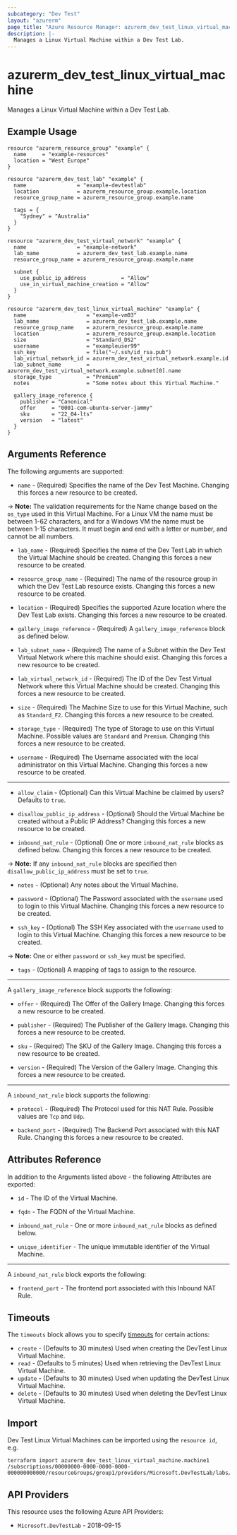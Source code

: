 ```yaml
---
subcategory: "Dev Test"
layout: "azurerm"
page_title: "Azure Resource Manager: azurerm_dev_test_linux_virtual_machine"
description: |-
  Manages a Linux Virtual Machine within a Dev Test Lab.
---
```


# azurerm_dev_test_linux_virtual_machine

Manages a Linux Virtual Machine within a Dev Test Lab.

## Example Usage

```hcl
resource "azurerm_resource_group" "example" {
  name     = "example-resources"
  location = "West Europe"
}

resource "azurerm_dev_test_lab" "example" {
  name                = "example-devtestlab"
  location            = azurerm_resource_group.example.location
  resource_group_name = azurerm_resource_group.example.name

  tags = {
    "Sydney" = "Australia"
  }
}

resource "azurerm_dev_test_virtual_network" "example" {
  name                = "example-network"
  lab_name            = azurerm_dev_test_lab.example.name
  resource_group_name = azurerm_resource_group.example.name

  subnet {
    use_public_ip_address           = "Allow"
    use_in_virtual_machine_creation = "Allow"
  }
}

resource "azurerm_dev_test_linux_virtual_machine" "example" {
  name                   = "example-vm03"
  lab_name               = azurerm_dev_test_lab.example.name
  resource_group_name    = azurerm_resource_group.example.name
  location               = azurerm_resource_group.example.location
  size                   = "Standard_DS2"
  username               = "exampleuser99"
  ssh_key                = file("~/.ssh/id_rsa.pub")
  lab_virtual_network_id = azurerm_dev_test_virtual_network.example.id
  lab_subnet_name        = azurerm_dev_test_virtual_network.example.subnet[0].name
  storage_type           = "Premium"
  notes                  = "Some notes about this Virtual Machine."

  gallery_image_reference {
    publisher = "Canonical"
    offer     = "0001-com-ubuntu-server-jammy"
    sku       = "22_04-lts"
    version   = "latest"
  }
}
```

## Arguments Reference

The following arguments are supported:

* `name` - (Required) Specifies the name of the Dev Test Machine. Changing this forces a new resource to be created.

-> **Note:** The validation requirements for the Name change based on the `os_type` used in this Virtual Machine. For a Linux VM the name must be between 1-62 characters, and for a Windows VM the name must be between 1-15 characters. It must begin and end with a letter or number, and cannot be all numbers.

* `lab_name` - (Required) Specifies the name of the Dev Test Lab in which the Virtual Machine should be created. Changing this forces a new resource to be created.

* `resource_group_name` - (Required) The name of the resource group in which the Dev Test Lab resource exists. Changing this forces a new resource to be created.

* `location` - (Required) Specifies the supported Azure location where the Dev Test Lab exists. Changing this forces a new resource to be created.

* `gallery_image_reference` - (Required) A `gallery_image_reference` block as defined below.

* `lab_subnet_name` - (Required) The name of a Subnet within the Dev Test Virtual Network where this machine should exist. Changing this forces a new resource to be created.

* `lab_virtual_network_id` - (Required) The ID of the Dev Test Virtual Network where this Virtual Machine should be created. Changing this forces a new resource to be created.

* `size` - (Required) The Machine Size to use for this Virtual Machine, such as `Standard_F2`. Changing this forces a new resource to be created.

* `storage_type` - (Required) The type of Storage to use on this Virtual Machine. Possible values are `Standard` and `Premium`. Changing this forces a new resource to be created.

* `username` - (Required) The Username associated with the local administrator on this Virtual Machine. Changing this forces a new resource to be created.

---

* `allow_claim` - (Optional) Can this Virtual Machine be claimed by users? Defaults to `true`.

* `disallow_public_ip_address` - (Optional) Should the Virtual Machine be created without a Public IP Address? Changing this forces a new resource to be created.

* `inbound_nat_rule` - (Optional) One or more `inbound_nat_rule` blocks as defined below. Changing this forces a new resource to be created.

-> **Note:** If any `inbound_nat_rule` blocks are specified then `disallow_public_ip_address` must be set to `true`.

* `notes` - (Optional) Any notes about the Virtual Machine.

* `password` - (Optional) The Password associated with the `username` used to login to this Virtual Machine. Changing this forces a new resource to be created.

* `ssh_key` - (Optional) The SSH Key associated with the `username` used to login to this Virtual Machine. Changing this forces a new resource to be created.

-> **Note:** One or either `password` or `ssh_key` must be specified.

* `tags` - (Optional) A mapping of tags to assign to the resource.

---

A `gallery_image_reference` block supports the following:

* `offer` - (Required) The Offer of the Gallery Image. Changing this forces a new resource to be created.

* `publisher` - (Required) The Publisher of the Gallery Image. Changing this forces a new resource to be created.

* `sku` - (Required) The SKU of the Gallery Image. Changing this forces a new resource to be created.

* `version` - (Required) The Version of the Gallery Image. Changing this forces a new resource to be created.

---

A `inbound_nat_rule` block supports the following:

* `protocol` - (Required) The Protocol used for this NAT Rule. Possible values are `Tcp` and `Udp`. 

* `backend_port` - (Required) The Backend Port associated with this NAT Rule. Changing this forces a new resource to be created.

## Attributes Reference

In addition to the Arguments listed above - the following Attributes are exported:

* `id` - The ID of the Virtual Machine.

* `fqdn` - The FQDN of the Virtual Machine.

* `inbound_nat_rule` - One or more `inbound_nat_rule` blocks as defined below.

* `unique_identifier` - The unique immutable identifier of the Virtual Machine.

---

A `inbound_nat_rule` block exports the following:

* `frontend_port` - The frontend port associated with this Inbound NAT Rule.

## Timeouts

The `timeouts` block allows you to specify [timeouts](https://developer.hashicorp.com/terraform/language/resources/configure#define-operation-timeouts) for certain actions:

* `create` - (Defaults to 30 minutes) Used when creating the DevTest Linux Virtual Machine.
* `read` - (Defaults to 5 minutes) Used when retrieving the DevTest Linux Virtual Machine.
* `update` - (Defaults to 30 minutes) Used when updating the DevTest Linux Virtual Machine.
* `delete` - (Defaults to 30 minutes) Used when deleting the DevTest Linux Virtual Machine.

## Import

Dev Test Linux Virtual Machines can be imported using the `resource id`, e.g.

```shell
terraform import azurerm_dev_test_linux_virtual_machine.machine1 /subscriptions/00000000-0000-0000-0000-000000000000/resourceGroups/group1/providers/Microsoft.DevTestLab/labs/lab1/virtualMachines/machine1
```

## API Providers
<!-- This section is generated, changes will be overwritten -->
This resource uses the following Azure API Providers:

* `Microsoft.DevTestLab` - 2018-09-15
